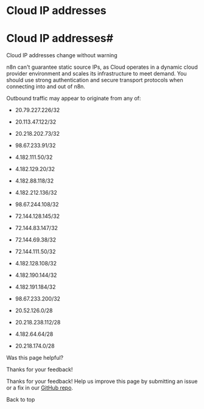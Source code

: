 # Cloud IP addresses

[ ](https://github.com/n8n-io/n8n-docs/edit/main/docs/manage-cloud/cloud-ip.md "Edit this page")

# Cloud IP addresses#

Cloud IP addresses change without warning

n8n can't guarantee static source IPs, as Cloud operates in a dynamic cloud provider environment and scales its infrastructure to meet demand. You should use strong authentication and secure transport protocols when connecting into and out of n8n.

Outbound traffic may appear to originate from any of:

  * 20.79.227.226/32
  * 20.113.47.122/32
  * 20.218.202.73/32
  * 98.67.233.91/32
  * 4.182.111.50/32
  * 4.182.129.20/32
  * 4.182.88.118/32
  * 4.182.212.136/32
  * 98.67.244.108/32
  * 72.144.128.145/32
  * 72.144.83.147/32
  * 72.144.69.38/32
  * 72.144.111.50/32
  * 4.182.128.108/32
  * 4.182.190.144/32
  * 4.182.191.184/32
  * 98.67.233.200/32

  * 20.52.126.0/28

  * 20.218.238.112/28
  * 4.182.64.64/28
  * 20.218.174.0/28

Was this page helpful? 

Thanks for your feedback! 

Thanks for your feedback! Help us improve this page by submitting an issue or a fix in our [GitHub repo](https://github.com/n8n-io/n8n-docs). 

Back to top 
